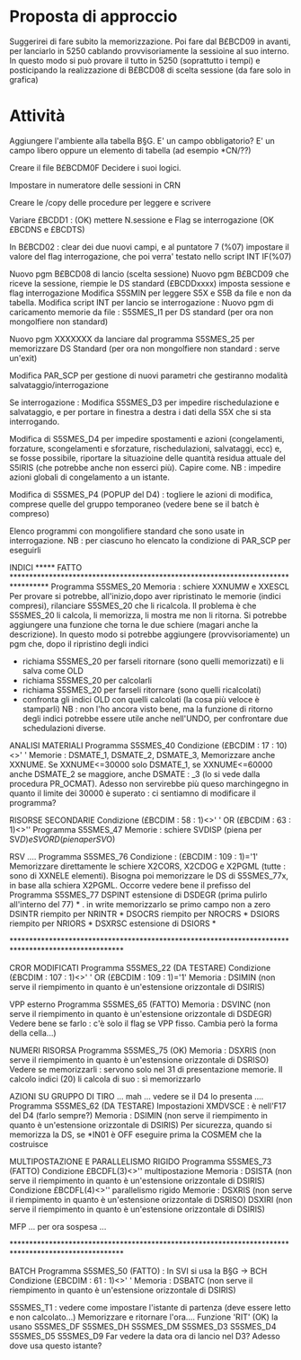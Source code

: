 # Proposta di approccio
Suggerirei di fare subito la memorizzazione.
Poi fare dal B£BCD09 in avanti, per lanciarlo in 5250 cablando provvisoriamente la sessioine
al suo interno.
In questo modo si può provare il tutto in 5250  (soprattutto i tempi) e posticipando
la realizzazione di B£BCD08 di scelta sessione (da fare solo in grafica)

# Attività
Aggiungere l'ambiente alla tabella B§G.
E' un campo obbligatorio?
E' un campo libero oppure un elemento di tabella (ad esempio \*CN/??)

Creare il file B£BCDM0F
Decidere i suoi logici.

Impostare in numeratore delle sessioni in CRN

Creare le /copy delle procedure per leggere e scrivere

Variare £BCDD1 :      (OK)
mettere N.sessione e Flag se interrogazione  (OK  £BCDNS  e £BCDTS)

In B£BCD02 :  clear dei due nuovi campi, e al puntatore 7 (%07) impostare il valore del flag
            interrogazione, che poi verra' testato nello script INT   IF(%07)

Nuovo pgm B£BCD08 di lancio (scelta sessione)
Nuovo pgm B£BCD09 che riceve la sessione, riempie le DS standard (£BCDDxxxx)
imposta sessione e flag interrogazione
Modifica S5SMIN per leggere S5X e S5B da file e non da tabella.
Modifica script INT per lancio se interrogazione : 
Nuovo pgm di caricamento memorie da file :  S5SMES_I1 per DS standard (per ora non mongolfiere
non standard)

Nuovo pgm XXXXXXX da lanciare dal programma S5SMES_25 per memorizzare DS Standard (per ora non
mongolfiere non standard :  serve un'exit)

Modifica PAR_SCP per gestione di nuovi parametri che gestiranno modalità salvataggio/interrogazione

Se interrogazione : 
Modifica S5SMES_D3 per impedire rischedulazione e salvataggio, e per portare in finestra a destra
i dati della S5X che si sta interrogando.

Modifica di S5SMES_D4 per impedire spostamenti e azioni (congelamenti, forzature, scongelamenti e
sforzature, rischedulazioni, salvataggi, ecc) e, se fosse possibile, riportare la situazioine delle
quantità residua attuale del S5IRIS (che potrebbe anche non esserci più). Capire come.
NB :  impedire azioni globali di congelamento a un istante.

Modifica di S5SMES_P4 (POPUP del D4) :  togliere le azioni di modifica, comprese quelle del gruppo
temporaneo (vedere bene se il batch è compreso)


Elenco programmi con mongolifiere standard che sono usate in interrogazione.
NB :  per ciascuno ho elencato la condizione di PAR_SCP per eseguirli

INDICI \*\*\*\*\* FATTO \*\*\*\*\*\*\*\*\*\*\*\*\*\*\*\*\*\*\*\*\*\*\*\*\*\*\*\*\*\*\*\*\*\*\*\*\*\*\*\*\*\*\*\*\*\*\*\*\*\*\*\*\*\*\*\*\*\*\*\*\*\*\*\*\*\*\*\*\*\*\*\*\*\*\*\*\*\*\*\*\*
Programma S5SMES_20
Memoria :  schiere XXNUMW e XXESCL
Per provare si potrebbe, all'inizio,dopo aver ripristinato le memorie (indici compresi),
rilanciare S5SMES_20 che li ricalcola.
Il problema è che S5SMES_20 li calcola, li memorizza, li mostra me non li ritorna.
Si potrebbe aggiungere una funzione che torna le due schiere (magari anche la descrizione).
In questo modo si potrebbe aggiungere (provvisoriamente) un pgm che, dopo il ripristino degli indici
- richiama S5SMES_20 per farseli ritornare (sono quelli memorizzati) e li salva come OLD
- richiama S5SMES_20 per calcolarli
- richiama S5SMES_20 per farseli ritornare (sono quelli ricalcolati)
- confronta gli indici OLD con quelli calcolati (la cosa più veloce è stamparli)
NB :  non l'ho ancora visto bene, ma la funzione di ritorno degli indici potrebbe essere utile anche
nell'UNDO, per confrontare due schedulazioni diverse.

ANALISI MATERIALI
Programma S5SMES_40
Condizione (£BCDIM : 17 : 10)<>' '
Memorie :  DSMATE_1, DSMATE_2, DSMATE_3,
Memorizzare anche XXNUME. Se XXNUME<=30000 solo DSMATE_1, se XXNUME<=60000 anche DSMATE_2
se maggiore, anche DSMATE : _3 (lo si vede dalla procedura PR_OCMAT). Adesso non servirebbe più queso
marchingegno in quanto il limite dei 30000 è superato :  ci sentiamno di modificare il programma?

RISORSE SECONDARIE
Condizione (£BCDIM : 58 : 1)<>' ' OR (£BCDIM : 63 : 1)<>''
Programma S5SMES_47
Memorie :  schiere SVDISP (piena per SV$D) e SVORD (piena per SV$O)

RSV ....
Programma S5SMES_76
Condizione :  (£BCDIM : 109 : 1)='1'
Memorizzare direttamente le schiere X2CORS, X2CDOG e X2PGML (tutte :  sono di XXNELE elementi).
Bisogna poi memorizzare le DS di S5SMES_77x, in base alla schiera X2PGML. Occorre vedere bene
il prefisso del
Programma S5SMES_77
DSPINT estensione di DSDEGR (prima pulirlo all'interno del 77)   \*
. in write memorizzarlo se primo campo non a zero
DSINTR riempito per NRINTR                                       \*
DSOCRS riempito per NROCRS                                       \*
DSIORS riempito per NRIORS                                       \*
DSXRSC estensione di DSIORS                                      \*

\*\*\*\*\*\*\*\*\*\*\*\*\*\*\*\*\*\*\*\*\*\*\*\*\*\*\*\*\*\*\*\*\*\*\*\*\*\*\*\*\*\*\*\*\*\*\*\*\*\*\*\*\*\*\*\*\*\*\*\*\*\*\*\*\*\*\*\*\*\*\*\*\*\*\*\*\*\*\*\*\*\*\*\*\*\*\*\*\*\*\*\*\*\*\*\*\*\*\*\*

CROR MODIFICATI
Programma S5SMES_22        (DA TESTARE)
Condizione (£BCDIM : 107 : 1)<>' ' OR (£BCDIM : 109 : 1)='1'
Memoria :  DSIMIN (non serve il riempimento in quanto è un'estensione orizzontale di DSIRIS)

VPP esterno
Programma S5SMES_65        (FATTO)
Memoria :  DSVINC (non serve il riempimento in quanto è un'estensione orizzontale di DSDEGR)
Vedere bene se farlo :  c'è solo il flag se VPP fisso. Cambia però la forma della cella...)

NUMERI RISORSA
Programma S5SMES_75        (OK)
Memoria :  DSXRIS (non serve il riempimento in quanto è un'estensione orizzontale di DSRISO)
Vedere se memorizzarli :  servono solo nel 31 di presentazione memorie. Il calcolo indici (20) li
calcola di suo :  sì memorizzarlo

AZIONI SU GRUPPO DI TIRO ... mah ... vedere se il D4 lo presenta ....
Programma S5SMES_62        (DA TESTARE)
Impostazioni XMDVSCE :  è nell'F17 del D4 (farlo sempre?)
Memoria :  DSIMIN (non serve il riempimento in quanto è un'estensione orizzontale di DSIRIS)
Per sicurezza, quando si memorizza la DS, se \*IN01 è OFF eseguire prima la COSMEM che la
costruisce

MULTIPOSTAZIONE E PARALLELISMO RIGIDO
Programma S5SMES_73        (FATTO)
Condizione £BCDFL(3)<>'' multipostazione
Memoria :  DSISTA (non serve il riempimento in quanto è un'estensione orizzontale di DSIRIS)
Condizione £BCDFL(4)<>'' parallelismo rigido
Memorie :  DSXRIS (non serve il riempimento in quanto è un'estensione orizzontale di DSRISO)
         DSXIRI (non serve il riempimento in quanto è un'estensione orizzontale di DSIRIS)

MFP ... per ora sospesa ...


\*\*\*\*\*\*\*\*\*\*\*\*\*\*\*\*\*\*\*\*\*\*\*\*\*\*\*\*\*\*\*\*\*\*\*\*\*\*\*\*\*\*\*\*\*\*\*\*\*\*\*\*\*\*\*\*\*\*\*\*\*\*\*\*\*\*\*\*\*\*\*\*\*\*\*\*\*\*\*\*\*\*\*\*\*\*\*\*\*\*\*\*\*\*\*\*\*\*\*\*

BATCH
Programma S5SMES_50        (FATTO)  :  In SVI si usa la B§G -> BCH
Condizione (£BCDIM : 61 : 1)<>' '
Memoria :  DSBATC (non serve il riempimento in quanto è un'estensione orizzontale di DSIRIS)



S5SMES_T1 :  vedere come impostare l'istante di partenza (deve essere letto e non calcolato...)
Memorizzare e ritornare l'ora....
Funzione 'RIT'  (OK)
la usano
S5SMES_DF
S5SMES_DH
S5SMES_DM
S5SMES_D3
S5SMES_D4
S5SMES_D5
S5SMES_D9
Far vedere la data ora di lancio nel D3? Adesso dove usa questo istante?


